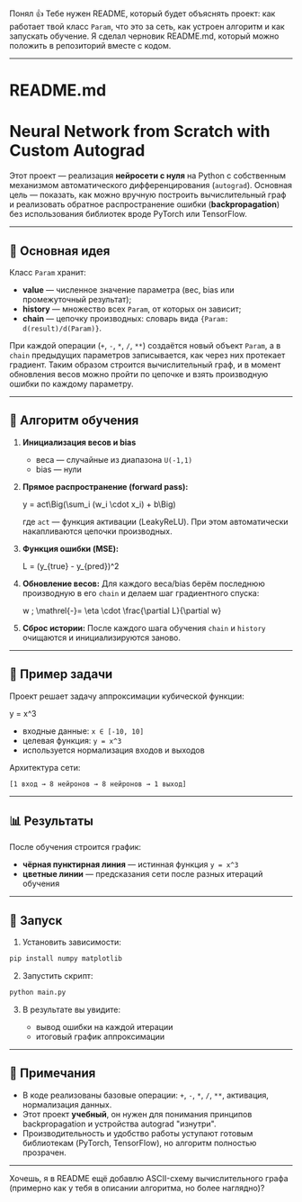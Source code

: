 Понял 👍 Тебе нужен README, который будет объяснять проект: как работает твой класс `Param`, что это за сеть, как устроен алгоритм и как запускать обучение. Я сделал черновик README.md, который можно положить в репозиторий вместе с кодом.

---

# README.md

# Neural Network from Scratch with Custom Autograd

Этот проект — реализация **нейросети с нуля** на Python с собственным механизмом автоматического дифференцирования (`autograd`).
Основная цель — показать, как можно вручную построить вычислительный граф и реализовать обратное распространение ошибки (**backpropagation**) без использования библиотек вроде PyTorch или TensorFlow.

---

## 🔑 Основная идея

Класс `Param` хранит:

* **value** — численное значение параметра (вес, bias или промежуточный результат);
* **history** — множество всех `Param`, от которых он зависит;
* **chain** — цепочку производных: словарь вида `{Param: d(result)/d(Param)}`.

При каждой операции (`+`, `-`, `*`, `/`, `**`) создаётся новый объект `Param`, а в `chain` предыдущих параметров записывается, как через них протекает градиент.
Таким образом строится вычислительный граф, и в момент обновления весов можно пройти по цепочке и взять производную ошибки по каждому параметру.

---

## 📐 Алгоритм обучения

1. **Инициализация весов и bias**

   * веса — случайные из диапазона `U(-1,1)`
   * bias — нули

2. **Прямое распространение (forward pass):**

   y = act\Big(\sum_i (w_i \cdot x_i) + b\Big)
   
   где `act` — функция активации (LeakyReLU).
   При этом автоматически накапливаются цепочки производных.

4. **Функция ошибки (MSE):**

   L = (y_{true} - y_{pred})^2

5. **Обновление весов:**
   Для каждого веса/bias берём последнюю производную в его `chain` и делаем шаг градиентного спуска:

   w \; \mathrel{-}= \eta \cdot \frac{\partial L}{\partial w}
   
7. **Сброс истории:**
   После каждого шага обучения `chain` и `history` очищаются и инициализируются заново.

---

## 🧩 Пример задачи

Проект решает задачу аппроксимации кубической функции:

y = x^3

* входные данные: `x ∈ [-10, 10]`
* целевая функция: `y = x^3`
* используется нормализация входов и выходов

Архитектура сети:

```
[1 вход → 8 нейронов → 8 нейронов → 1 выход]
```

---

## 📊 Результаты

После обучения строится график:

* **чёрная пунктирная линия** — истинная функция `y = x^3`
* **цветные линии** — предсказания сети после разных итераций обучения

---

## 🚀 Запуск

1. Установить зависимости:

```bash
pip install numpy matplotlib
```

2. Запустить скрипт:

```bash
python main.py
```

3. В результате вы увидите:

   * вывод ошибки на каждой итерации
   * итоговый график аппроксимации

---

## 📌 Примечания

* В коде реализованы базовые операции: `+`, `-`, `*`, `/`, `**`, активация, нормализация данных.
* Этот проект **учебный**, он нужен для понимания принципов backpropagation и устройства autograd "изнутри".
* Производительность и удобство работы уступают готовым библиотекам (PyTorch, TensorFlow), но алгоритм полностью прозрачен.

---

Хочешь, я в README ещё добавлю ASCII-схему вычислительного графа (примерно как у тебя в описании алгоритма, но более наглядно)?
